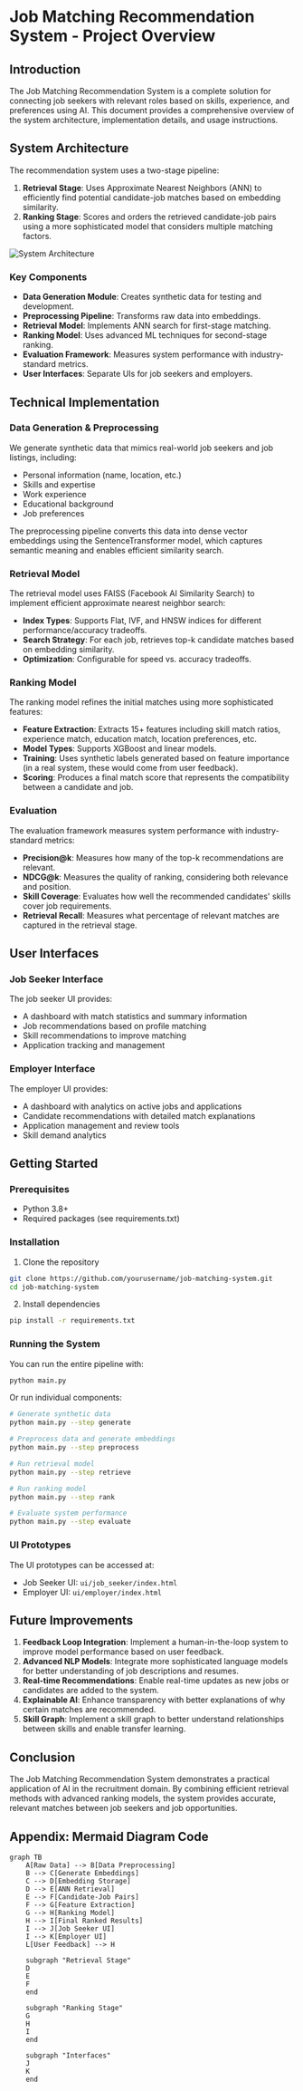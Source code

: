 # Job Matching Recommendation System - Project Overview

## Introduction

The Job Matching Recommendation System is a complete solution for connecting job seekers with relevant roles based on skills, experience, and preferences using AI. This document provides a comprehensive overview of the system architecture, implementation details, and usage instructions.

## System Architecture

The recommendation system uses a two-stage pipeline:

1. **Retrieval Stage**: Uses Approximate Nearest Neighbors (ANN) to efficiently find potential candidate-job matches based on embedding similarity.
2. **Ranking Stage**: Scores and orders the retrieved candidate-job pairs using a more sophisticated model that considers multiple matching factors.

![System Architecture](https://mermaid.ink/img/pako:eNp1kk1PwzAMhv9KlBOgbWXlA6QdQIIDEkLiwAHBxYvdL6TlI2oLSFX_O2k30G5w8cF-_Tp2nM1ByYgVq1TDVwEK3-1euHFb54yCUJI3QX0YQfxKDK8RtRPSkvgY52B5gRhWsyGcTK9BxiDe0UYVbGaaSLpCQdDmIY0PuCnMMQIZvDPkQIY_8BmENc56UCqAC-Qgm89N8OQb15PYWofSQu1aGhTyxuPvEwDJ__AjafYMx9gNOZfVs7d6zIlFpdG20Iv0Qc1MqyLxQSfTSSU1F3g_q9t-5LB8OP5m_j3Sj93vE0kI2i2XbWrKLJXPaHqRfNe9y-Zl-zqfJGu57XeHCyrp85lVCxO4jpuRcJYNxXDvCR1Pxbf4fZXYqZdS3J3SlsVUELlKCqv0xdJTZVqh2S5yWMpBsOt0vILdnRVbW4wKgpWV4UJ0XQkGQZrW4mMnZIXqHlULOpusxEJLqVn5awO7zmSPtjCOu9jIZLAqMVJcCLYhbdmJSgR2nK5dZlWxdxs_TGJn-gU_1-4n)

### Key Components

- **Data Generation Module**: Creates synthetic data for testing and development.
- **Preprocessing Pipeline**: Transforms raw data into embeddings.
- **Retrieval Model**: Implements ANN search for first-stage matching.
- **Ranking Model**: Uses advanced ML techniques for second-stage ranking.
- **Evaluation Framework**: Measures system performance with industry-standard metrics.
- **User Interfaces**: Separate UIs for job seekers and employers.

## Technical Implementation

### Data Generation & Preprocessing

We generate synthetic data that mimics real-world job seekers and job listings, including:
- Personal information (name, location, etc.)
- Skills and expertise
- Work experience
- Educational background
- Job preferences

The preprocessing pipeline converts this data into dense vector embeddings using the SentenceTransformer model, which captures semantic meaning and enables efficient similarity search.

### Retrieval Model

The retrieval model uses FAISS (Facebook AI Similarity Search) to implement efficient approximate nearest neighbor search:

- **Index Types**: Supports Flat, IVF, and HNSW indices for different performance/accuracy tradeoffs.
- **Search Strategy**: For each job, retrieves top-k candidate matches based on embedding similarity.
- **Optimization**: Configurable for speed vs. accuracy tradeoffs.

### Ranking Model

The ranking model refines the initial matches using more sophisticated features:

- **Feature Extraction**: Extracts 15+ features including skill match ratios, experience match, education match, location preferences, etc.
- **Model Types**: Supports XGBoost and linear models.
- **Training**: Uses synthetic labels generated based on feature importance (in a real system, these would come from user feedback).
- **Scoring**: Produces a final match score that represents the compatibility between a candidate and job.

### Evaluation

The evaluation framework measures system performance with industry-standard metrics:

- **Precision@k**: Measures how many of the top-k recommendations are relevant.
- **NDCG@k**: Measures the quality of ranking, considering both relevance and position.
- **Skill Coverage**: Evaluates how well the recommended candidates' skills cover job requirements.
- **Retrieval Recall**: Measures what percentage of relevant matches are captured in the retrieval stage.

## User Interfaces

### Job Seeker Interface

The job seeker UI provides:
- A dashboard with match statistics and summary information
- Job recommendations based on profile matching
- Skill recommendations to improve matching
- Application tracking and management

### Employer Interface

The employer UI provides:
- A dashboard with analytics on active jobs and applications
- Candidate recommendations with detailed match explanations
- Application management and review tools
- Skill demand analytics

## Getting Started

### Prerequisites

- Python 3.8+
- Required packages (see requirements.txt)

### Installation

1. Clone the repository
```bash
git clone https://github.com/yourusername/job-matching-system.git
cd job-matching-system
```

2. Install dependencies
```bash
pip install -r requirements.txt
```

### Running the System

You can run the entire pipeline with:

```bash
python main.py
```

Or run individual components:

```bash
# Generate synthetic data
python main.py --step generate

# Preprocess data and generate embeddings
python main.py --step preprocess

# Run retrieval model
python main.py --step retrieve

# Run ranking model
python main.py --step rank

# Evaluate system performance
python main.py --step evaluate
```

### UI Prototypes

The UI prototypes can be accessed at:

- Job Seeker UI: `ui/job_seeker/index.html`
- Employer UI: `ui/employer/index.html`

## Future Improvements

1. **Feedback Loop Integration**: Implement a human-in-the-loop system to improve model performance based on user feedback.
2. **Advanced NLP Models**: Integrate more sophisticated language models for better understanding of job descriptions and resumes.
3. **Real-time Recommendations**: Enable real-time updates as new jobs or candidates are added to the system.
4. **Explainable AI**: Enhance transparency with better explanations of why certain matches are recommended.
5. **Skill Graph**: Implement a skill graph to better understand relationships between skills and enable transfer learning.

## Conclusion

The Job Matching Recommendation System demonstrates a practical application of AI in the recruitment domain. By combining efficient retrieval methods with advanced ranking models, the system provides accurate, relevant matches between job seekers and job opportunities.

## Appendix: Mermaid Diagram Code

```mermaid
graph TB
    A[Raw Data] --> B[Data Preprocessing]
    B --> C[Generate Embeddings]
    C --> D[Embedding Storage]
    D --> E[ANN Retrieval]
    E --> F[Candidate-Job Pairs]
    F --> G[Feature Extraction]
    G --> H[Ranking Model]
    H --> I[Final Ranked Results]
    I --> J[Job Seeker UI]
    I --> K[Employer UI]
    L[User Feedback] --> H
    
    subgraph "Retrieval Stage"
    D
    E
    F
    end
    
    subgraph "Ranking Stage"
    G
    H
    I
    end
    
    subgraph "Interfaces"
    J
    K
    end
``` 